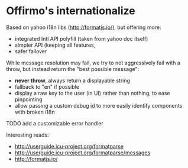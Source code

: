 # Offirmo's internationalize

Based on yahoo i18n libs (http://formatjs.io/), but offering more:
- integrated Intl API polyfill (taken from yahoo doc itself)
- simpler API (keeping all features, 
- safer failover

While message resolution may fail, we try to not aggressively fail with a throw,
but instead return the "best possible message":
- **never throw**, always return a displayable string
- fallback to "en" if possible
- display a raw key to the user (in UI) rather than nothing, to ease pinpointing
- allow passing a custom debug id to more easily identify components with broken i18n

TODO add a customizable error handler
 
Interesting reads:
* http://userguide.icu-project.org/formatparse
* http://userguide.icu-project.org/formatparse/messages
* http://formatjs.io/
 
